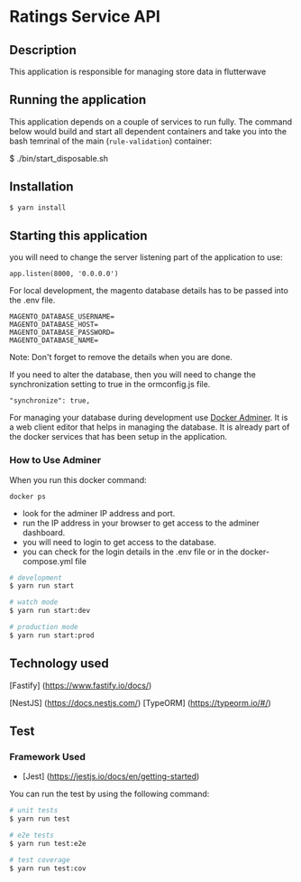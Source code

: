 # Ratings Service API

## Description
This application is responsible for managing store data in flutterwave

## Running the application
This application depends on a couple of services to run fully. The command below would build and start all dependent containers and take you into the bash temrinal of the main (`rule-validation`) container:

$ ./bin/start_disposable.sh

## Installation

```bash
$ yarn install
```

## Starting this application
you will need to change the server listening part of the application to use:
```
app.listen(8000, '0.0.0.0')
```
For local development, the magento database details has to be passed into the .env file.

```
MAGENTO_DATABASE_USERNAME=
MAGENTO_DATABASE_HOST=
MAGENTO_DATABASE_PASSWORD=
MAGENTO_DATABASE_NAME=
```
Note: Don't forget to remove the details when you are done.

If you need to alter the database, then you will need to change the synchronization setting to true in the ormconfig.js file.
```
"synchronize": true,
```
For managing your database during development use [Docker Adminer](https://beta.docs.docker.com/samples/library/adminer/). It is a web client editor that helps in managing the database. It is already part of the docker services that has been setup in the application.

### How to Use Adminer
When you run this docker command:

```
docker ps
```
* look for the adminer IP address and port.
* run the IP address in your browser to get access to the adminer dashboard.
* you will need to login to get access to the database.
* you can check for the login details in the .env file or in the docker-compose.yml file

```bash
# development
$ yarn run start

# watch mode
$ yarn run start:dev

# production mode
$ yarn run start:prod
```
## Technology used
[Fastify] (https://www.fastify.io/docs/)

[NestJS] (https://docs.nestjs.com/)
[TypeORM] (https://typeorm.io/#/)

## Test

### Framework Used
* [Jest] (https://jestjs.io/docs/en/getting-started)

You can run the test by using the following command:

```bash
# unit tests
$ yarn run test

# e2e tests
$ yarn run test:e2e

# test coverage
$ yarn run test:cov
```
